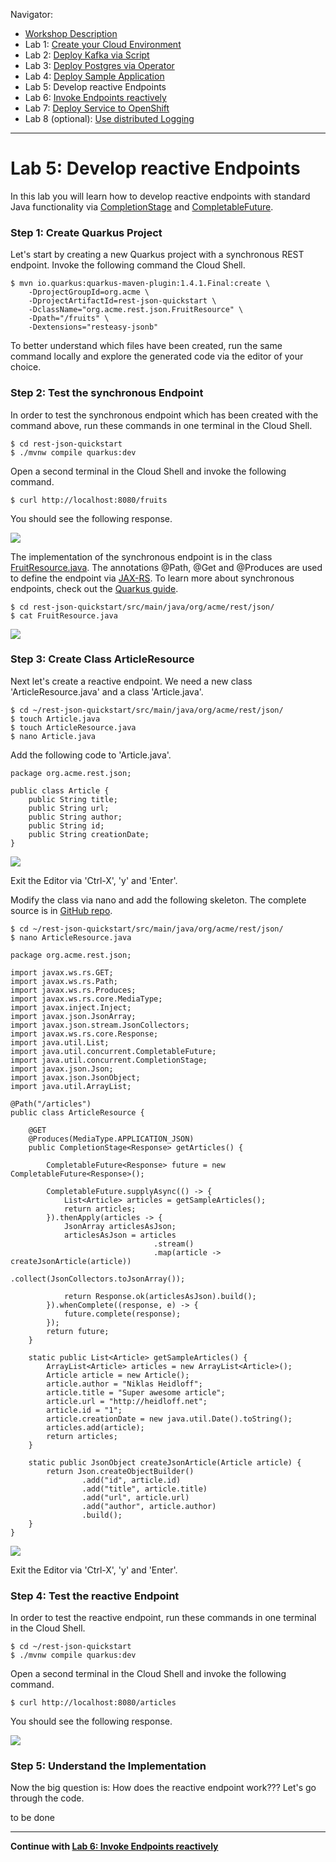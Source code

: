 Navigator:
* [Workshop Description](https://nheidloff.github.io/workshop-quarkus-openshift-reactive-endpoints/)
* Lab 1: [Create your Cloud Environment](lab1.md)
* Lab 2: [Deploy Kafka via Script](lab2.md)
* Lab 3: [Deploy Postgres via Operator](lab3.md)
* Lab 4: [Deploy Sample Application](lab4.md)
* Lab 5: Develop reactive Endpoints
* Lab 6: [Invoke Endpoints reactively](lab6.md)
* Lab 7: [Deploy Service to OpenShift](lab7.md)
* Lab 8 (optional): [Use distributed Logging](lab8.md)

---

# Lab 5: Develop reactive Endpoints

In this lab you will learn how to develop reactive endpoints with standard Java functionality via [CompletionStage](https://docs.oracle.com/javase/8/docs/api/java/util/concurrent/CompletionStage.html) and [CompletableFuture](https://docs.oracle.com/javase/8/docs/api/java/util/concurrent/CompletableFuture.html).

### Step 1: Create Quarkus Project

Let's start by creating a new Quarkus project with a synchronous REST endpoint. Invoke the following command the Cloud Shell.

```
$ mvn io.quarkus:quarkus-maven-plugin:1.4.1.Final:create \
    -DprojectGroupId=org.acme \
    -DprojectArtifactId=rest-json-quickstart \
    -DclassName="org.acme.rest.json.FruitResource" \
    -Dpath="/fruits" \
    -Dextensions="resteasy-jsonb"
```

To better understand which files have been created, run the same command locally and explore the generated code via the editor of your choice.

### Step 2: Test the synchronous Endpoint

In order to test the synchronous endpoint which has been created with the command above, run these commands in one terminal in the Cloud Shell.

```
$ cd rest-json-quickstart
$ ./mvnw compile quarkus:dev
```

Open a second terminal in the Cloud Shell and invoke the following command.

```
$ curl http://localhost:8080/fruits
```

You should see the following response.

![](../images/new-project1.png)

The implementation of the synchronous endpoint is in the class [FruitResource.java](https://github.com/nheidloff/workshop-quarkus-openshift-reactive-endpoints/blob/master/finish/rest-json-quickstart/src/main/java/org/acme/rest/json/FruitResource.java). The annotations @Path, @Get and @Produces are used to define the endpoint via [JAX-RS](https://en.wikipedia.org/wiki/Java_API_for_RESTful_Web_Services). To learn more about synchronous endpoints, check out the [Quarkus guide](https://quarkus.io/guides/rest-json).

```
$ cd rest-json-quickstart/src/main/java/org/acme/rest/json/
$ cat FruitResource.java 
```

![](../images/new-project2.png)

### Step 3: Create Class ArticleResource

Next let's create a reactive endpoint. We need a new class 'ArticleResource.java' and a class 'Article.java'.

```
$ cd ~/rest-json-quickstart/src/main/java/org/acme/rest/json/
$ touch Article.java 
$ touch ArticleResource.java 
$ nano Article.java
```

Add the following code to 'Article.java'.

```
package org.acme.rest.json;

public class Article {
	public String title;
	public String url;
    public String author;
    public String id;
    public String creationDate;
}
```

![](../images/reactive3.png)

Exit the Editor via 'Ctrl-X', 'y' and 'Enter'.

Modify the class via nano and add the following skeleton. The complete source is in [GitHub repo](https://github.com/nheidloff/workshop-quarkus-openshift-reactive-endpoints/blob/master/finish/rest-json-quickstart/src/main/java/org/acme/rest/json/ArticleResource.java).

```
$ cd ~/rest-json-quickstart/src/main/java/org/acme/rest/json/
$ nano ArticleResource.java
```

```
package org.acme.rest.json;

import javax.ws.rs.GET;
import javax.ws.rs.Path;
import javax.ws.rs.Produces;
import javax.ws.rs.core.MediaType;
import javax.inject.Inject;
import javax.json.JsonArray;
import javax.json.stream.JsonCollectors;
import javax.ws.rs.core.Response;
import java.util.List;
import java.util.concurrent.CompletableFuture;
import java.util.concurrent.CompletionStage;
import javax.json.Json;
import javax.json.JsonObject;
import java.util.ArrayList;

@Path("/articles")
public class ArticleResource {
    
    @GET
    @Produces(MediaType.APPLICATION_JSON)
    public CompletionStage<Response> getArticles() {
        
        CompletableFuture<Response> future = new CompletableFuture<Response>();        

        CompletableFuture.supplyAsync(() -> {
            List<Article> articles = getSampleArticles();            
            return articles;
        }).thenApply(articles -> {
            JsonArray articlesAsJson;
            articlesAsJson = articles
                                .stream()
                                .map(article -> createJsonArticle(article))
                                .collect(JsonCollectors.toJsonArray());                   
            
            return Response.ok(articlesAsJson).build();
        }).whenComplete((response, e) -> {
            future.complete(response);
        });
        return future;
    }

    static public List<Article> getSampleArticles() {
        ArrayList<Article> articles = new ArrayList<Article>();
        Article article = new Article();
        article.author = "Niklas Heidloff";
        article.title = "Super awesome article";
        article.url = "http://heidloff.net";
        article.id = "1";
        article.creationDate = new java.util.Date().toString();
        articles.add(article);
        return articles;
    }

    static public JsonObject createJsonArticle(Article article) {
        return Json.createObjectBuilder()
                .add("id", article.id)
                .add("title", article.title)
                .add("url", article.url)
                .add("author", article.author)
                .build();
    }
}
```

![](../images/reactive1.png)

Exit the Editor via 'Ctrl-X', 'y' and 'Enter'.

### Step 4: Test the reactive Endpoint

In order to test the reactive endpoint, run these commands in one terminal in the Cloud Shell.

```
$ cd ~/rest-json-quickstart
$ ./mvnw compile quarkus:dev
```

Open a second terminal in the Cloud Shell and invoke the following command.

```
$ curl http://localhost:8080/articles
```

You should see the following response.

![](../images/reactive2.png)

### Step 5: Understand the Implementation

Now the big question is: How does the reactive endpoint work??? Let's go through the code.

to be done

---

__Continue with [Lab 6: Invoke Endpoints reactively](lab6.md)__
